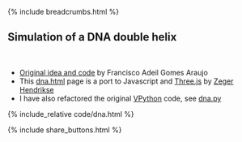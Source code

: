 {% include breadcrumbs.html %}

## Simulation of a DNA double helix
<div class="header_line"><br/></div>

- [Original idea and code](https://trinket.io/glowscript/7ba54885924b) by Francisco Adeil Gomes Araujo
- This [dna.html](https://github.com/zhendrikse/science/blob/main/molecularphysics/code/dna.html) page is a port to Javascript and [Three.js](https://threejs.org/) by [Zeger Hendrikse](https://www.hendrikse.name/)
- I have also refactored the original [VPython](https://vpython.org) code, see [dna.py](https://github.com/zhendrikse/physics-in-python/blob/main/vpython/dna.py)


{% include_relative code/dna.html %}

<p style="clear: both;"></p>

{% include share_buttons.html %}